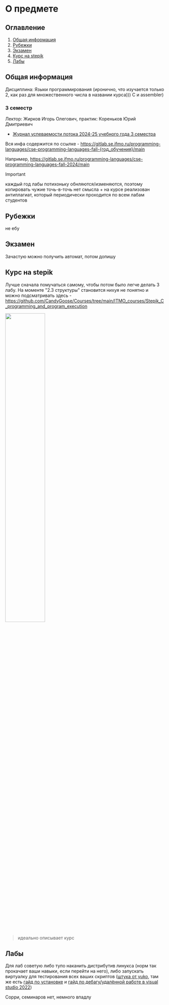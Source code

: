 # О предмете

## Оглавление
1. [Общая информация](#info)
2. [Рубежки](#rubez)
3. [Экзамен](#exam)
4. [Курс на stepik](#stepik)
5. [Лабы](#labs)

## Общая информация <a name="info"></a>

Дисциплина: Языки программирования (иронично, что изучается только 2, как раз для множественного числа в названии курса))) C и assembler)

### 3 семестр
Лектор: Жирков Игорь Олегович, практик: Кореньков Юрий Дмитриевич

- [Журнал успеваемости потока 2024-25 учебного года 3 семестра](https://docs.google.com/spreadsheets/d/1R3RU3dFve2SOuQSfupe389L8gA0disCxe9aRbBn8UGY/edit)

Вся инфа содержится по ссылке - https://gitlab.se.ifmo.ru/programming-languages/cse-programming-languages-fall-{год_обучения}/main

Например, https://gitlab.se.ifmo.ru/programming-languages/cse-programming-languages-fall-2024/main

> [!IMPORTANT]
> каждый год лабы потихоньку обнляются/изменяются, поэтому копировать чужие точь-в-точь нет смысла + на курсе реализован антиплагиат, который периодически проходится по всем лабам студентов

## Рубежки <a name="rubez"></a>

не ебу

## Экзамен <a name="exam"></a>

Зачастую можно получить автомат, потом допишу

## Курс на stepik <a name="stepik"></a>

Лучше сначала помучаться самому, чтобы потом было легче делать 3 лабу. На моменте "2.3 структуры" становится нихуя не понятно и можно подсматривать здесь - https://github.com/CandyGoose/Courses/tree/main/ITMO_courses/Stepik_C_programming_and_program_execution

<img width="50%" src="https://i.imgur.com/Dum80aI.jpg">

> идеально описывает курс

## Лабы <a name="labs"></a>

Для лаб советую либо тупо наканить дистрибутив линукса (норм так прокачает ваши навыки, если перейти на него), либо запускать виртуалку для тестирования всех ваших скриптов ([штука от yuko](https://disk.yandex.ru/d/O0m-6X3cfePKBg/qemu%26vm), там же есть [гайд по установке](https://docviewer.yandex.ru/view/1019911779/?*=CKov4oN87f%2BI8AOAVXdEJA0HX%2Bl7InVybCI6InlhLWRpc2stcHVibGljOi8vMklIa0VvdFltcjFEeFBmdVJKLzJHN0diNFhmcjd3cE1YVUVMbE81NlB4aldDcHFoVzZZa2ZqeVoxQ0hHcTc2WnEvSjZicG1SeU9Kb25UM1ZvWG5EYWc9PTovcWVtdSZ2bS9yZWFkbWUudHh0IiwidGl0bGUiOiJyZWFkbWUudHh0Iiwibm9pZnJhbWUiOmZhbHNlLCJ1aWQiOiIxMDE5OTExNzc5IiwidHMiOjE3MzA5NjQ4NjQwODYsInl1IjoiNDQ0MTI0MDk5MTcyOTY0MDcyMCJ9) и [гайд по дебагу/удалённой работе в visual studio 2022](https://disk.yandex.ru/d/O0m-6X3cfePKBg/extra-recordings/How%20to%20remote%20debugging%20with%20GDB%20and%20IDE%20-%201080p.mp4))

Сорри, семинаров нет, немного впадлу

